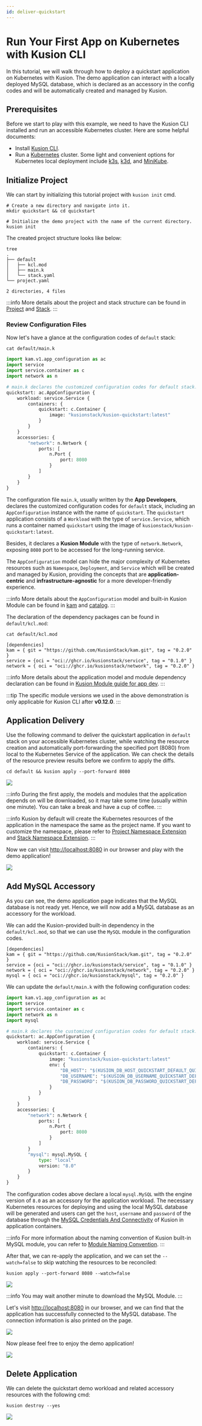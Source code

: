 ```yaml
---
id: deliver-quickstart
---
```


# Run Your First App on Kubernetes with Kusion CLI

In this tutorial, we will walk through how to deploy a quickstart application on Kubernetes with Kusion. The demo application can interact with a locally deployed MySQL database, which is declared as an accessory in the config codes and will be automatically created and managed by Kusion. 

## Prerequisites

Before we start to play with this example, we need to have the Kusion CLI installed and run an accessible Kubernetes cluster. Here are some helpful documents: 

- Install [Kusion CLI](../1-install-kusion.md). 
- Run a [Kubernetes](https://kubernetes.io) cluster. Some light and convenient options for Kubernetes local deployment include [k3s](https://docs.k3s.io/quick-start), [k3d](https://k3d.io/v5.4.4/#installation), and [MiniKube](https://minikube.sigs.k8s.io/docs/tutorials/multi_node). 

## Initialize Project

We can start by initializing this tutorial project with `kusion init` cmd. 

```shell
# Create a new directory and navigate into it. 
mkdir quickstart && cd quickstart

# Initialize the demo project with the name of the current directory. 
kusion init
```

The created project structure looks like below: 

```shell
tree
.
├── default
│   ├── kcl.mod
│   ├── main.k
│   └── stack.yaml
└── project.yaml

2 directories, 4 files
```

:::info
More details about the project and stack structure can be found in [Project](../../3-concepts/1-project/1-overview.md) and [Stack](../../3-concepts/2-stack/1-overview.md). 
:::

### Review Configuration Files

Now let's have a glance at the configuration codes of `default` stack: 

```shell
cat default/main.k
```

```python
import kam.v1.app_configuration as ac
import service
import service.container as c
import network as n

# main.k declares the customized configuration codes for default stack.
quickstart: ac.AppConfiguration {
    workload: service.Service {
        containers: {
            quickstart: c.Container {
                image: "kusionstack/kusion-quickstart:latest"
            }
        }
    }
    accessories: {
        "network": n.Network {
            ports: [
                n.Port {
                    port: 8080
                }
            ]
        }
    }
}
```

The configuration file `main.k`, usually written by the **App Developers**, declares the customized configuration codes for `default` stack, including an `AppConfiguration` instance with the name of `quickstart`. The `quickstart` application consists of a `Workload` with the type of `service.Service`, which runs a container named `quickstart` using the image of `kusionstack/kusion-quickstart:latest`. 

Besides, it declares a **Kusion Module** with the type of `network.Network`, exposing `8080` port to be accessed for the long-running service. 

The `AppConfiguration` model can hide the major complexity of Kubernetes resources such as `Namespace`, `Deployment`, and `Service` which will be created and managed by Kusion, providing the concepts that are **application-centric** and **infrastructure-agnostic** for a more developer-friendly experience. 

:::info
More details about the `AppConfiguration` model and built-in Kusion Module can be found in [kam](https://github.com/KusionStack/kam) and [catalog](https://github.com/KusionStack/catalog). 
:::

The declaration of the dependency packages can be found in `default/kcl.mod`: 

```shell
cat default/kcl.mod
```

```shell
[dependencies]
kam = { git = "https://github.com/KusionStack/kam.git", tag = "0.2.0" }
service = {oci = "oci://ghcr.io/kusionstack/service", tag = "0.1.0" }
network = { oci = "oci://ghcr.io/kusionstack/network", tag = "0.2.0" }
```

:::info
More details about the application model and module dependency declaration can be found in [Kusion Module guide for app dev](../../3-concepts/3-module/3-app-dev-guide.md). 
:::

:::tip
The specific module versions we used in the above demonstration is only applicable for Kusion CLI after **v0.12.0**. 
:::

## Application Delivery

Use the following command to deliver the quickstart application in `default` stack on your accessible Kubernetes cluster, while watching the resource creation and automatically port-forwarding the specified port (8080) from local to the Kubernetes Service of the application. We can check the details of the resource preview results before we confirm to apply the diffs. 

```shell
cd default && kusion apply --port-forward 8080
```

![](/img/docs/user_docs/getting-started/kusion_apply_quickstart_0.12.gif)

:::info
During the first apply, the models and modules that the application depends on will be downloaded, so it may take some time (usually within one minute). You can take a break and have a cup of coffee. 
:::

:::info
Kusion by default will create the Kubernetes resources of the application in the namespace the same as the project name. If you want to customize the namespace, please refer to [Project Namespace Extension](../../3-concepts/1-project/2-configuration.md#kubernetesnamespace) and [Stack Namespace Extension](../../3-concepts/2-stack/2-configuration.md#kubernetesnamespace). 
:::

Now we can visit [http://localhost:8080](http://localhost:8080) in our browser and play with the demo application! 

![](/img/docs/user_docs/getting-started/quickstart_page.png)

## Add MySQL Accessory

As you can see, the demo application page indicates that the MySQL database is not ready yet. Hence, we will now add a MySQL database as an accessory for the workload. 

We can add the Kusion-provided built-in dependency in the `default/kcl.mod`, so that we can use the `MySQL` module in the configuration codes. 

```shell
[dependencies]
kam = { git = "https://github.com/KusionStack/kam.git", tag = "0.2.0" }
service = {oci = "oci://ghcr.io/kusionstack/service", tag = "0.1.0" }
network = { oci = "oci://ghcr.io/kusionstack/network", tag = "0.2.0" }
mysql = { oci = "oci://ghcr.io/kusionstack/mysql", tag = "0.2.0" }
```

We can update the `default/main.k` with the following configuration codes: 

```python
import kam.v1.app_configuration as ac
import service
import service.container as c
import network as n
import mysql

# main.k declares the customized configuration codes for default stack. 
quickstart: ac.AppConfiguration {
    workload: service.Service {
        containers: {
            quickstart: c.Container {
                image: "kusionstack/kusion-quickstart:latest"
                env: {
                    "DB_HOST": "$(KUSION_DB_HOST_QUICKSTART_DEFAULT_QUICKSTART_MYSQL)"
                    "DB_USERNAME": "$(KUSION_DB_USERNAME_QUICKSTART_DEFAULT_QUICKSTART_MYSQL)"
                    "DB_PASSWORD": "$(KUSION_DB_PASSWORD_QUICKSTART_DEFAULT_QUICKSTART_MYSQL)"
                }
            }
        }
    }
    accessories: {
        "network": n.Network {
            ports: [
                n.Port {
                    port: 8080
                }
            ]
        }
        "mysql": mysql.MySQL {
            type: "local"
            version: "8.0"
        }
    }
}
```

The configuration codes above declare a local `mysql.MySQL` with the engine version of `8.0` as an accessory for the application workload. The necessary Kubernetes resources for deploying and using the local MySQL database will be generated and users can get the `host`, `username` and `password` of the database through the [MySQL Credentials And Connectivity](../../6-reference/2-modules/1-developer-schemas/database/mysql.md#credentials-and-connectivity) of Kusion in application containers. 

:::info
For more information about the naming convention of Kusion built-in MySQL module, you can refer to [Module Naming Convention](../../6-reference/2-modules/3-naming-conventions.md). 
:::

After that, we can re-apply the application, and we can set the `--watch=false` to skip watching the resources to be reconciled: 

```shell
kusion apply --port-forward 8080 --watch=false
```

![](/img/docs/user_docs/getting-started/kusion_re_apply_quickstart_0.12.gif)

:::info
You may wait another minute to download the MySQL Module. 
:::

Let's visit [http://localhost:8080](http://localhost:8080) in our browser, and we can find that the application has successfully connected to the MySQL database. The connection information is also printed on the page. 

![](/img/docs/user_docs/getting-started/quickstart_page_with_mysql.png)

Now please feel free to enjoy the demo application!

![](/img/docs/user_docs/getting-started/quickstart_mysql_validation.gif)

## Delete Application

We can delete the quickstart demo workload and related accessory resources with the following cmd: 

```shell
kusion destroy --yes
```

![](/img/docs/user_docs/getting-started/kusion_destroy_quickstart.gif)

